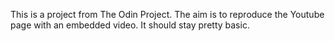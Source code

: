 This is a project from The Odin Project. The aim is to reproduce the Youtube page with an embedded video.
It should stay pretty basic.
